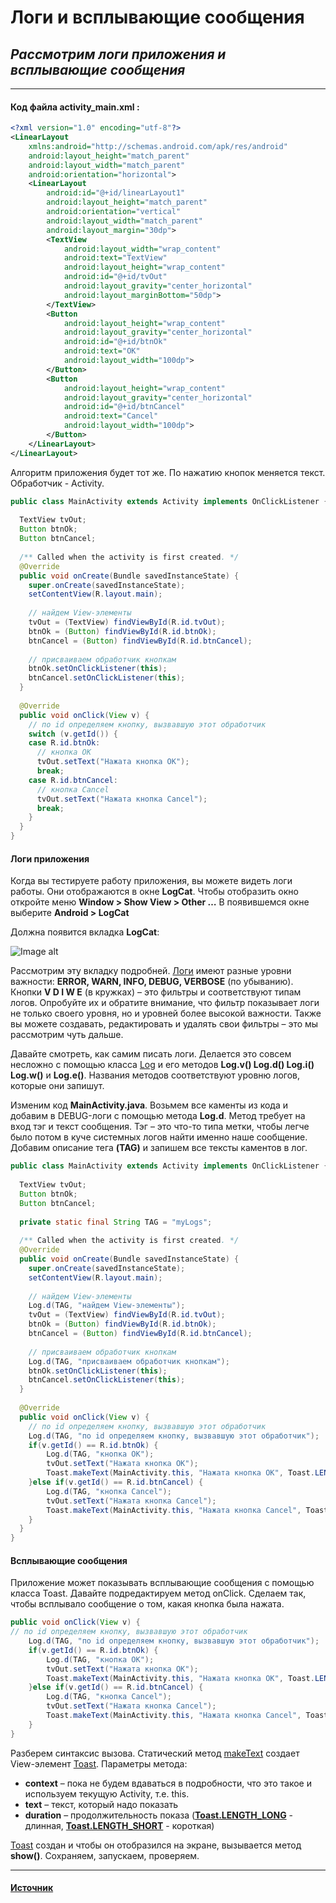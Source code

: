 # Логи и всплывающие сообщения
## _Рассмотрим логи приложения и всплывающие сообщения_

---

#### Код файла activity_main.xml :

```xml
<?xml version="1.0" encoding="utf-8"?>
<LinearLayout
    xmlns:android="http://schemas.android.com/apk/res/android"
    android:layout_height="match_parent"
    android:layout_width="match_parent"
    android:orientation="horizontal">
    <LinearLayout
        android:id="@+id/linearLayout1"
        android:layout_height="match_parent"
        android:orientation="vertical"
        android:layout_width="match_parent"
        android:layout_margin="30dp">
        <TextView
            android:layout_width="wrap_content"
            android:text="TextView"
            android:layout_height="wrap_content"
            android:id="@+id/tvOut"
            android:layout_gravity="center_horizontal"
            android:layout_marginBottom="50dp">
        </TextView>
        <Button
            android:layout_height="wrap_content"
            android:layout_gravity="center_horizontal"
            android:id="@+id/btnOk"
            android:text="OK"
            android:layout_width="100dp">
        </Button>
        <Button
            android:layout_height="wrap_content"
            android:layout_gravity="center_horizontal"
            android:id="@+id/btnCancel"
            android:text="Cancel"
            android:layout_width="100dp">
        </Button>
    </LinearLayout>
</LinearLayout>
```

Алгоритм приложения будет тот же. По нажатию кнопок меняется текст. Обработчик  - Activity.

```Java
public class MainActivity extends Activity implements OnClickListener {
 
  TextView tvOut;
  Button btnOk;
  Button btnCancel;
 
  /** Called when the activity is first created. */
  @Override
  public void onCreate(Bundle savedInstanceState) {
    super.onCreate(savedInstanceState);
    setContentView(R.layout.main);
 
    // найдем View-элементы
    tvOut = (TextView) findViewById(R.id.tvOut);
    btnOk = (Button) findViewById(R.id.btnOk);
    btnCancel = (Button) findViewById(R.id.btnCancel);
 
    // присваиваем обработчик кнопкам
    btnOk.setOnClickListener(this);
    btnCancel.setOnClickListener(this);
  }
 
  @Override
  public void onClick(View v) {
    // по id определяем кнопку, вызвавшую этот обработчик
    switch (v.getId()) {
    case R.id.btnOk:
      // кнопка ОК
      tvOut.setText("Нажата кнопка ОК");
      break;
    case R.id.btnCancel:
      // кнопка Cancel
      tvOut.setText("Нажата кнопка Cancel");
      break;
    }
  }
}
```

#### Логи приложения
Когда вы тестируете работу приложения, вы можете видеть логи работы. Они отображаются в окне __LogCat__. Чтобы отобразить окно откройте меню __Window > Show View > Other …__ В появившемся окне выберите __Android > LogCat__

Должна появится вкладка __LogCat__:

![Image alt](https://lh4.googleusercontent.com/-T-Gwah3y6K4/TlPrht1yYZI/AAAAAAAAAQU/W88NSUQ59mc/s800/20110823_L0012_L_Logcat.jpg)

Рассмотрим эту вкладку подробней. [Логи](http://developer.android.com/reference/android/util/Log.html) имеют разные уровни важности: __ERROR, WARN, INFO, DEBUG, VERBOSE__ (по убыванию). Кнопки __V D I W E__ (в кружках) – это фильтры и соответствуют типам логов. Опробуйте их и обратите внимание, что фильтр показывает логи не только своего уровня, но и уровней более высокой важности. Также вы можете создавать, редактировать и удалять свои фильтры – это мы рассмотрим чуть дальше.

Давайте смотреть, как самим писать логи. Делается это совсем несложно с помощью класса [Log](http://developer.android.com/reference/android/util/Log.html) и его методов __Log.v() Log.d() Log.i() Log.w()__ и __Log.e()__. Названия методов соответствуют уровню логов, которые они запишут.

Изменим код __MainActivity.java__. Возьмем все каменты из кода и добавим в DEBUG-логи с помощью метода __Log.d__. Метод требует на вход тэг и текст сообщения. Тэг – это что-то типа метки, чтобы легче было потом в куче системных логов найти именно наше сообщение. Добавим описание тега __(TAG)__ и запишем все тексты каментов в лог.

```Java
public class MainActivity extends Activity implements OnClickListener {
 
  TextView tvOut;
  Button btnOk;
  Button btnCancel;
 
  private static final String TAG = "myLogs";
 
  /** Called when the activity is first created. */
  @Override
  public void onCreate(Bundle savedInstanceState) {
    super.onCreate(savedInstanceState);
    setContentView(R.layout.main);
 
    // найдем View-элементы
    Log.d(TAG, "найдем View-элементы");
    tvOut = (TextView) findViewById(R.id.tvOut);
    btnOk = (Button) findViewById(R.id.btnOk);
    btnCancel = (Button) findViewById(R.id.btnCancel);
 
    // присваиваем обработчик кнопкам
    Log.d(TAG, "присваиваем обработчик кнопкам");
    btnOk.setOnClickListener(this);
    btnCancel.setOnClickListener(this);
  }
 
  @Override
  public void onClick(View v) {
    // по id определяем кнопку, вызвавшую этот обработчик
    Log.d(TAG, "по id определяем кнопку, вызвавшую этот обработчик");
    if(v.getId() == R.id.btnOk) {
        Log.d(TAG, "кнопка ОК");
        tvOut.setText("Нажата кнопка ОК");
        Toast.makeText(MainActivity.this, "Нажата кнопка ОК", Toast.LENGTH_LONG).show();
    }else if(v.getId() == R.id.btnCancel) {
        Log.d(TAG, "кнопка Cancel");
        tvOut.setText("Нажата кнопка Cancel");
        Toast.makeText(MainActivity.this, "Нажата кнопка Cancel", Toast.LENGTH_LONG).show();
    }
  }
}
```

#### Всплывающие сообщения

Приложение может показывать всплывающие сообщения с помощью класса Toast. Давайте подредактируем метод onClick. Сделаем так, чтобы всплывало сообщение о том, какая кнопка была нажата.

```Java
public void onClick(View v) {
// по id определяем кнопку, вызвавшую этот обработчик
    Log.d(TAG, "по id определяем кнопку, вызвавшую этот обработчик");
    if(v.getId() == R.id.btnOk) {
        Log.d(TAG, "кнопка ОК");
        tvOut.setText("Нажата кнопка ОК");
        Toast.makeText(MainActivity.this, "Нажата кнопка ОК", Toast.LENGTH_LONG).show();
    }else if(v.getId() == R.id.btnCancel) {
        Log.d(TAG, "кнопка Cancel");
        tvOut.setText("Нажата кнопка Cancel");
        Toast.makeText(MainActivity.this, "Нажата кнопка Cancel", Toast.LENGTH_LONG).show();
    }
}
```

Разберем синтаксис вызова. Статический метод [makeText](http://developer.android.com/reference/android/widget/Toast.html#makeText(android.content.Context,%20java.lang.CharSequence,%20int)) создает View-элемент [Toast](http://developer.android.com/reference/android/widget/Toast.html).
Параметры метода:
- __context__ – пока не будем вдаваться в подробности, что это такое и используем текущую Activity, т.е. this.
- __text__ – текст, который надо показать
- __duration__ – продолжительность показа ([__Toast.LENGTH_LONG__](http://developer.android.com/reference/android/widget/Toast.html#LENGTH_LONG) - длинная, [__Toast.LENGTH_SHORT__](http://developer.android.com/reference/android/widget/Toast.html#LENGTH_SHORT) - короткая)

[Toast](http://developer.android.com/reference/android/widget/Toast.html) создан и чтобы он отобразился на экране, вызывается метод __show()__. Сохраняем, запускаем, проверяем.

---

#### [Источник](https://startandroid.ru/ru/uroki/vse-uroki-spiskom/19-urok-12-logi-i-vsplyvajuschie-soobschenija.html)